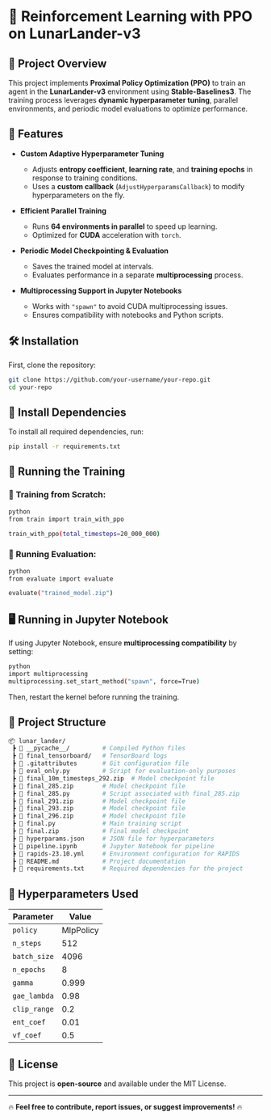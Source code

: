 # 🚀 Reinforcement Learning with PPO on LunarLander-v3

## 📝 Project Overview
This project implements **Proximal Policy Optimization (PPO)** to train an agent in the **LunarLander-v3** environment using **Stable-Baselines3**. The training process leverages **dynamic hyperparameter tuning**, parallel environments, and periodic model evaluations to optimize performance.

## 🎯 Features
- **Custom Adaptive Hyperparameter Tuning**  
  - Adjusts **entropy coefficient**, **learning rate**, and **training epochs** in response to training conditions.
  - Uses a **custom callback** (`AdjustHyperparamsCallback`) to modify hyperparameters on the fly.

- **Efficient Parallel Training**  
  - Runs **64 environments in parallel** to speed up learning.
  - Optimized for **CUDA** acceleration with `torch`.

- **Periodic Model Checkpointing & Evaluation**  
  - Saves the trained model at intervals.
  - Evaluates performance in a separate **multiprocessing** process.

- **Multiprocessing Support in Jupyter Notebooks**  
  - Works with `"spawn"` to avoid CUDA multiprocessing issues.
  - Ensures compatibility with notebooks and Python scripts.

## 🛠️ Installation
First, clone the repository:
```bash
git clone https://github.com/your-username/your-repo.git
cd your-repo
```
## 📌 Install Dependencies
To install all required dependencies, run:
```bash
pip install -r requirements.txt
```

## 🚀 Running the Training
### 📌 Training from Scratch:
```bash
python
from train import train_with_ppo

train_with_ppo(total_timesteps=20_000_000)
```

### 📌 Running Evaluation:
```bash
python
from evaluate import evaluate

evaluate("trained_model.zip")
```

## 🖥️ Running in Jupyter Notebook
If using Jupyter Notebook, ensure **multiprocessing compatibility** by setting:
```bash
python
import multiprocessing
multiprocessing.set_start_method("spawn", force=True)
```
Then, restart the kernel before running the training.

## 📂 Project Structure
```bash
📦 lunar_lander/
 ┣ 📜 __pycache__/         # Compiled Python files
 ┣ 📜 final_tensorboard/   # TensorBoard logs
 ┣ 📜 .gitattributes       # Git configuration file
 ┣ 📜 eval_only.py         # Script for evaluation-only purposes
 ┣ 📜 final_10m_timesteps_292.zip  # Model checkpoint file
 ┣ 📜 final_285.zip        # Model checkpoint file
 ┣ 📜 final_285.py         # Script associated with final_285.zip
 ┣ 📜 final_291.zip        # Model checkpoint file
 ┣ 📜 final_293.zip        # Model checkpoint file
 ┣ 📜 final_296.zip        # Model checkpoint file
 ┣ 📜 final.py             # Main training script
 ┣ 📜 final.zip            # Final model checkpoint
 ┣ 📜 hyperparams.json     # JSON file for hyperparameters
 ┣ 📜 pipeline.ipynb       # Jupyter Notebook for pipeline
 ┣ 📜 rapids-23.10.yml     # Environment configuration for RAPIDS
 ┣ 📜 README.md            # Project documentation
 ┣ 📜 requirements.txt     # Required dependencies for the project
```

## 📌 Hyperparameters Used
| Parameter     | Value    |
|--------------|---------|
| `policy`     | MlpPolicy |
| `n_steps`    | 512     |
| `batch_size` | 4096    |
| `n_epochs`   | 8       |
| `gamma`      | 0.999   |
| `gae_lambda` | 0.98    |
| `clip_range` | 0.2     |
| `ent_coef`   | 0.01    |
| `vf_coef`    | 0.5     |

## 📜 License
This project is **open-source** and available under the MIT License.

---

🔥 **Feel free to contribute, report issues, or suggest improvements!** 🔥
